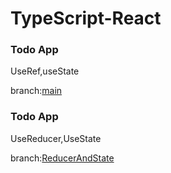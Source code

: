 # TypeScript-React
### Todo App

UseRef,useState

branch:[main](https://github.com/libialany/TypeScript-React/tree/main)

### Todo App

UseReducer,UseState

branch:[ReducerAndState](https://github.com/libialany/TypeScript-React/tree/ReducerAndState)



